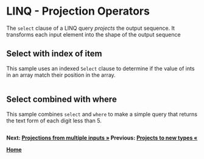 # LINQ - Projection Operators

The `select` clause of a LINQ query *projects* the output sequence. It transforms each input element into the shape of the output sequence

## Select with index of item

This sample uses an indexed `Select` clause to determine if the value of ints in an array match their position in the array.

``` cs --region select-with-index --source-file ../src/Projections.cs --project ../src/Try101LinqSamples.csproj
```

## Select combined with where

This sample combines `select` and `where` to make a simple query that returns the text form of each digit less than 5.

``` cs --region select-with-where --source-file ../src/Projections.cs --project ../src/Try101LinqSamples.csproj
```

**Next: [Projections from multiple inputs  &raquo;](./projections-4.md) Previous: [Projects to new types &laquo;](./projections-2.md)**

**[Home](../README.md)**

